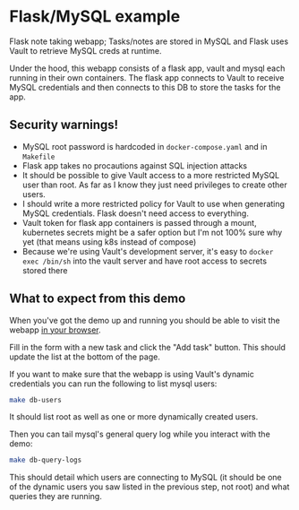 # Flask/MySQL example

Flask note taking webapp; Tasks/notes are stored in MySQL and Flask uses Vault
to retrieve MySQL creds at runtime.

Under the hood, this webapp consists of a flask app, vault and mysql each
running in their own containers. The flask app connects to Vault to receive
MySQL credentials and then connects to this DB to store the tasks for the app.

## Security warnings!

* MySQL root password is hardcoded in `docker-compose.yaml` and in `Makefile`
* Flask app takes no procautions against SQL injection attacks
* It should be possible to give Vault access to a more restricted MySQL user than root. As far as I know they just need privileges to create other users.
* I should write a more restricted policy for Vault to use when generating MySQL credentials. Flask doesn't need access to everything.
* Vault token for flask app containers is passed through a mount, kubernetes secrets might be a safer option but I'm not 100% sure why yet (that means using k8s instead of compose)
* Because we're using Vault's development server, it's easy to `docker exec /bin/sh` into the vault server and have root access to secrets stored there

## What to expect from this demo

When you've got the demo up and running you should be able to visit the webapp
[in your browser](http://localhost:5000).

Fill in the form with a new task and click the "Add task" button. This should
update the list at the bottom of the page.

If you want to make sure that the webapp is using Vault's dynamic credentials
you can run the following to list mysql users:

```bash
make db-users
```

It should list root as well as one or more dynamically created users.

Then you can tail mysql's general query log while you interact with the demo:

```bash
make db-query-logs
```

This should detail which users are connecting to MySQL (it should be one of the
dynamic users you saw listed in the previous step, not root) and what queries
they are running.
